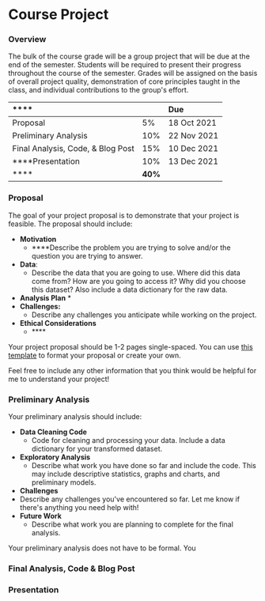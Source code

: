 # Course Project

### Overview

The bulk of the course grade will be a group project that will be due at the end of the semester. Students will be required to present their progress throughout the course of the semester. Grades will be assigned on the basis of overall project quality, demonstration of core principles taught in the class, and individual contributions to the group's effort. 

| \*\*\*\* |  | Due |
| :--- | :--- | :--- |
|     Proposal | 5% | 18 Oct 2021 |
|     Preliminary Analysis | 10% | 22 Nov 2021 |
|     Final Analysis, Code, & Blog Post | 15% | 10 Dec 2021 |
|     ****Presentation | 10% | 13 Dec 2021 |
| \*\*\*\* | **40%** |  |

### Proposal

The goal of your project proposal is to demonstrate that your project is feasible. The proposal should include:

* **Motivation**
  *  ****Describe the problem you are trying to solve and/or the question you are trying to answer. 
* **Data**:
  * Describe the data that you are going to use. Where did this data come from? How are you going to access it? Why did you choose this dataset? Also include a data dictionary for the raw data.
* **Analysis Plan**
  * 
* **Challenges:**
  * Describe any challenges you anticipate while working on the project.
* **Ethical Considerations**
  * \*\*\*\*

Your project proposal should be 1-2 pages single-spaced. You can use [this template](https://docs.google.com/document/d/1FCQERhKoaBh2wt0MI3Vhk-M7m6DOSTdHj67yPv8xcfo/edit?usp=sharing) to format your proposal or create your own. 

Feel free to include any other information that you think would be helpful for me to understand your project!

### Preliminary Analysis

 Your preliminary analysis should include:

* **Data Cleaning Code**
  * Code for cleaning and processing your data. Include a data dictionary for your transformed dataset.
* **Exploratory Analysis**
  * Describe what work you have done so far and include the code. This may include descriptive statistics, graphs and charts, and preliminary models.
*  **Challenges**
  * Describe any challenges you've encountered so far. Let me know if there's anything you need help with!
* **Future Work**
  * Describe what work you are planning to complete for the final analysis.

Your preliminary analysis does not have to be formal. You 

### Final Analysis, Code & Blog Post

### Presentation


